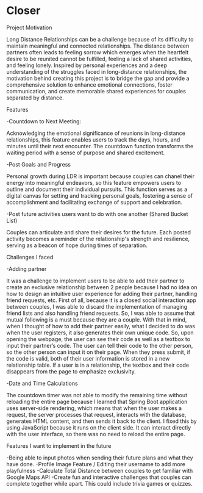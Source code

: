 # Closer

Project Motivation

Long Distance Relationships can be a challenge because of its difficulty to maintain meaningful and connected relationships. The distance between partners often leads to feeling sorrow which emerges when the heartfelt desire to be reunited cannot be fulfilled, feeling a lack of shared activities, and feeling lonely. Inspired by personal experiences and a deep understanding of the struggles faced in long-distance relationships, the motivation behind creating this project is to bridge the gap and provide a comprehensive solution to enhance emotional connections, foster communication, and create memorable shared experiences for couples separated by distance.

Features

-Countdown to Next Meeting:

Acknowledging the emotional significance of reunions in long-distance relationships, this feature enables users to track the days, hours, and minutes until their next encounter. The countdown function transforms the waiting period with a sense of purpose and shared excitement.

-Post Goals and Progress

Personal growth during LDR is important because couples can chanel their energy into meaningful endeavors, so this feature empowers users to outline and document their individual pursuits. This function serves as a digital canvas for setting and tracking personal goals, fostering a sense of accomplishment and facilitating exchange of support and celebration. 

-Post future activities users want to do with one another (Shared Bucket List)

Couples can articulate and share their desires for the future. Each posted activity becomes a reminder of the relationship's strength and resilience, serving as a beacon of hope during times of separation.

Challenges I faced

-Adding partner

It was a challenge to implement users to be able to add their partner to create an exclusive relationship between 2 people because I had no idea on how to design an intuitive user experience for adding their partner, handling friend requests, etc. First of all, because it is a closed social interaction app between couples, I was able to discard the implementation of managing friend lists and also handling friend requests. So, I was able to assume that mutual following is a must because they are a couple. With that in mind, when I thought of how to add their partner easily, what I decided to do was when the user registers, it also generates their own unique code. So, upon opening the webpage, the user can see their code as well as a textbox to input their partner’s code. The user can tell their code to the other person, so the other person can input it on their page. When they press submit, if the code is valid, both of their user information is stored in a new relationship table. If a user is in a relationship, the textbox and their code disappears from the page to emphasize exclusivity. 

​​-Date and Time Calculations

The countdown timer was not able to modify the remaining time without reloading the entire page because I learned that Spring Boot application uses server-side rendering, which means that when the user makes a request, the server processes that request, interacts with the database, generates HTML content, and then sends it back to the client. I fixed this by using JavaScript because it runs on the client side. It can interact directly with the user interface, so there was no need to reload the entire page. 

Features I want to implement in the future

-Being able to input photos when sending their future plans and what they have done. 
-Profile Image Feature / Editing their username to add more playfulness
-Calculate Total Distance between couples to get familiar with Google Maps API
-Create fun and interactive challenges that couples can complete together while apart. This could include trivia games or quizzes.
